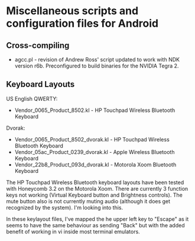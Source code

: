 Miscellaneous scripts and configuration files for Android
=========================================================

Cross-compiling
---------------
* agcc.pl - revision of Andrew Ross' script updated to work with NDK version r6b.  Preconfigured to build binaries for the NVIDIA Tegra 2.

Keyboard Layouts
----------------
US English QWERTY:
* Vendor_0065_Product_8502.kl - HP Touchpad Wireless Bluetooth Keyboard

Dvorak:
* Vendor_0065_Product_8502_dvorak.kl - HP Touchpad Wireless Bluetooth Keyboard
* Vendor_05ac_Product_0239_dvorak.kl - Apple Wireless Bluetooth Keyboard
* Vendor_22b8_Product_093d_dvorak.kl - Motorola Xoom Bluetooth Keyboard

The HP Touchpad Wireless Bluetooth keyboard layouts have been tested with Honeycomb 3.2 on the Motorola Xoom.  There are currently 3 function keys not working (Virtual Keyboard button and Brightness controls).  The mute button also is not currently muting audio (although it does get recognized by the system).  I'm looking into this.

In these keylayout files, I've mapped the he upper left key to "Escape" as it seems to have the same behaviour as sending "Back" but with the added benefit of working in vi inside most terminal emulators.
